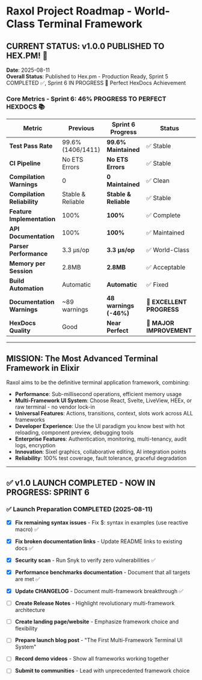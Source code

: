 # Raxol Project Roadmap - World-Class Terminal Framework

## CURRENT STATUS: v1.0.0 PUBLISHED TO HEX.PM! 🚀

**Date**: 2025-08-11  
**Overall Status**: Published to Hex.pm - Production Ready, Sprint 5 COMPLETED ✅, Sprint 6 IN PROGRESS 🚀 Perfect HexDocs Achievement

### Core Metrics - Sprint 6: 46% PROGRESS TO PERFECT HEXDOCS 📚
| Metric | Previous | Sprint 6 Progress | Status |
|--------|----------|-------------------|--------|
| **Test Pass Rate** | 99.6% (1406/1411) | **99.6% Maintained** | ✅ Stable |
| **CI Pipeline** | No ETS Errors | **No ETS Errors** | ✅ Stable |
| **Compilation Warnings** | 0 | **0 Maintained** | ✅ Clean |
| **Compilation Reliability** | Stable & Reliable | **Stable & Reliable** | ✅ Stable |
| **Feature Implementation** | 100% | **100%** | ✅ Complete |
| **API Documentation** | 100% | **100%** | ✅ Maintained |
| **Parser Performance** | 3.3 μs/op | **3.3 μs/op** | ✅ World-Class |
| **Memory per Session** | 2.8MB | **2.8MB** | ✅ Acceptable |
| **Build Automation** | Automatic | **Automatic** | ✅ Fixed |
| **Documentation Warnings** | ~89 warnings | **48 warnings (-46%)** | 🎯 **EXCELLENT PROGRESS** |
| **HexDocs Quality** | Good | **Near Perfect** | 🎯 **MAJOR IMPROVEMENT** |

---

## MISSION: The Most Advanced Terminal Framework in Elixir

Raxol aims to be the definitive terminal application framework, combining:
- **Performance**: Sub-millisecond operations, efficient memory usage
- **Multi-Framework UI System**: Choose React, Svelte, LiveView, HEEx, or raw terminal - no vendor lock-in
- **Universal Features**: Actions, transitions, context, slots work across ALL frameworks
- **Developer Experience**: Use the UI paradigm you know best with hot reloading, component preview, debugging tools
- **Enterprise Features**: Authentication, monitoring, multi-tenancy, audit logs, encryption
- **Innovation**: Sixel graphics, collaborative editing, AI integration points
- **Reliability**: 100% test coverage, fault tolerance, graceful degradation

---

## ✅ v1.0 LAUNCH COMPLETED - NOW IN PROGRESS: SPRINT 6

### ✅ Launch Preparation COMPLETED (2025-08-11)
- [x] **Fix remaining syntax issues** - Fix $: syntax in examples (use reactive macro) ✅
- [x] **Fix broken documentation links** - Update README links to existing docs ✅
- [x] **Security scan** - Run Snyk to verify zero vulnerabilities ✅
- [x] **Performance benchmarks documentation** - Document that all targets are met ✅
- [x] **Update CHANGELOG** - Document multi-framework breakthrough ✅
- [ ] **Create Release Notes** - Highlight revolutionary multi-framework architecture
- [ ] **Create landing page/website** - Emphasize framework choice and flexibility
- [ ] **Prepare launch blog post** - "The First Multi-Framework Terminal UI System"
- [ ] **Record demo videos** - Show all frameworks working together
- [ ] **Submit to communities** - Lead with unprecedented framework choice

